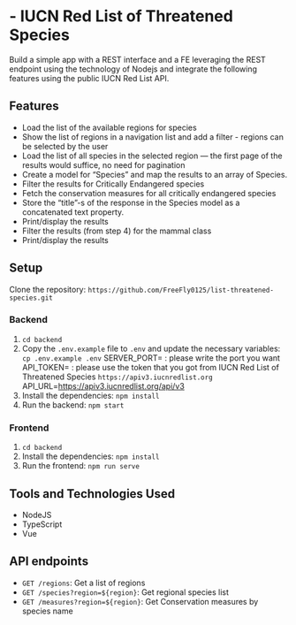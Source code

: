 #  - IUCN Red List of Threatened Species

Build a simple app with a REST interface and a FE leveraging the REST endpoint using the technology of Nodejs and integrate the following features using the public IUCN Red List API.

## Features

- Load the list of the available regions for species
- Show the list of regions in a navigation list and add a filter - regions can be selected by the user
- Load the list of all species in the selected region — the first page of the results would suffice, no need for pagination
- Create a model for “Species” and map the results to an array of Species.
- Filter the results for Critically Endangered species
- Fetch the conservation measures for all critically endangered species
- Store the “title”-s of the response in the Species model as a concatenated text property.
- Print/display the results
- Filter the results (from step 4) for the mammal class
- Print/display the results



## Setup

Clone the repository: `https://github.com/FreeFly0125/list-threatened-species.git`

### Backend

1. `cd backend`
2. Copy the `.env.example` file to `.env` and update the necessary variables: `cp .env.example .env`
  SERVER_PORT= : please write the port you want
  API_TOKEN=   : please use the token that you got from IUCN Red List of Threatened Species `https://apiv3.iucnredlist.org`
  API_URL=https://apiv3.iucnredlist.org/api/v3 
4. Install the dependencies: `npm install`
5. Run the backend: `npm start`

### Frontend
1. `cd backend`
2. Install the dependencies: `npm install`
3. Run the frontend: `npm run serve`


## Tools and Technologies Used
- NodeJS
- TypeScript
- Vue 


## API endpoints

- `GET /regions`: Get a list of regions
- `GET /species?region=${region}`: Get regional species list 
- `GET /measures?region=${region}`: Get Conservation measures by species name










